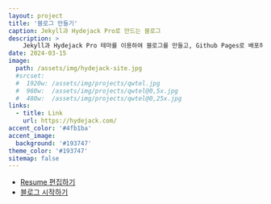 ```yaml
---
layout: project
title: '블로그 만들기'
caption: Jekyll과 Hydejack Pro로 만드는 블로그 
description: >
    Jekyll과 Hydejack Pro 테마를 이용하여 블로그를 만들고, Github Pages로 배포하기.
date: 2024-03-15
image: 
  path: /assets/img/hydejack-site.jpg
  #srcset: 
  #  1920w: /assets/img/projects/qwtel.jpg
  #  960w:  /assets/img/projects/qwtel@0,5x.jpg
  #  480w:  /assets/img/projects/qwtel@0,25x.jpg
links:
  - title: Link
    url: https://hydejack.com/
accent_color: '#4fb1ba'
accent_image:
  background: '#193747'
theme_color: '#193747'
sitemap: false
---
```


* [Resume 편집하기][editresume]
* [블로그 시작하기][start-blog]

[start-blog]: ../_posts/2024-03-15-how-to-start-hydejack.md
[editresume]: ../_posts/2024-03-19-hydejack-pro-resume.md

